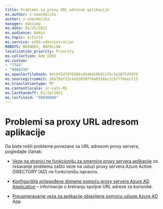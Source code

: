 ```yaml
---
title: Problemi sa proxy URL adresom aplikacije
ms.author: v-smandalika
author: v-smandalika
manager: dansimp
ms.date: 01/25/2021
ms.audience: Admin
ms.topic: article
ms.service: o365-administration
ROBOTS: NOINDEX, NOFOLLOW
localization_priority: Priority
ms.collection: Adm_O365
ms.custom:
- "7743"
- "9004338"
ms.openlocfilehash: 44c9f5d7970286cd0a8419b911f5c3e287fdfd70
ms.sourcegitcommit: 28a79ef23c4a510397f4a8339ac2c5ff70eec713
ms.translationtype: MT
ms.contentlocale: sr-Latn-RS
ms.lasthandoff: 01/28/2021
ms.locfileid: "50036040"
---
```

# <a name="application-proxy-url-issues"></a>Problemi sa proxy URL adresom aplikacije

Da biste rešili probleme povezane sa URL adresom proxy servera, pogledajte članak:

- [Veze na stranici ne funkcionišu za smernice proxy servera aplikacije](https://docs.microsoft.com/azure/active-directory/manage-apps/application-proxy-page-links-broken-problem)  za rešavanje problema zašto veze na usluzi proxy servera Azure Active DIRECTORY (AD) ne funkcionišu ispravno.

- [Konfigurišite prilagođene domene pomoću proxy servera Azure AD Application](https://docs.microsoft.com/azure/active-directory/manage-apps/application-proxy-configure-custom-domain)  – informacije o kreiranju spoljne URL adrese za korisnike.

- [Preusmeravanje veza za aplikacije objavljene pomoću usluge Azure AD](https://docs.microsoft.com/azure/active-directory/manage-apps/application-proxy-configure-hard-coded-link-translation)  App

